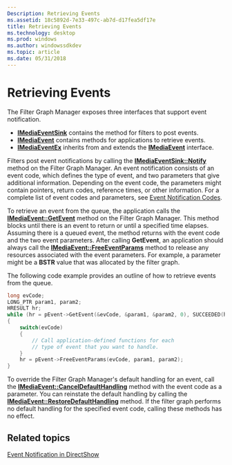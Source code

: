 ```yaml
---
Description: Retrieving Events
ms.assetid: 18c5892d-7e33-497c-ab7d-d17fea5df17e
title: Retrieving Events
ms.technology: desktop
ms.prod: windows
ms.author: windowssdkdev
ms.topic: article
ms.date: 05/31/2018
---
```


# Retrieving Events

The Filter Graph Manager exposes three interfaces that support event notification.

-   [**IMediaEventSink**](/windows/desktop/api/Strmif/nn-strmif-imediaeventsink) contains the method for filters to post events.
-   [**IMediaEvent**](/windows/desktop/api/Control/nn-control-imediaevent) contains methods for applications to retrieve events.
-   [**IMediaEventEx**](/windows/desktop/api/Control/nn-control-imediaeventex) inherits from and extends the [**IMediaEvent**](/windows/desktop/api/Control/nn-control-imediaevent) interface.

Filters post event notifications by calling the [**IMediaEventSink::Notify**](/windows/desktop/api/Strmif/nf-strmif-imediaeventsink-notify) method on the Filter Graph Manager. An event notification consists of an event code, which defines the type of event, and two parameters that give additional information. Depending on the event code, the parameters might contain pointers, return codes, reference times, or other information. For a complete list of event codes and parameters, see [Event Notification Codes](event-notification-codes.md).

To retrieve an event from the queue, the application calls the [**IMediaEvent::GetEvent**](/windows/desktop/api/Control/nf-control-imediaevent-getevent) method on the Filter Graph Manager. This method blocks until there is an event to return or until a specified time elapses. Assuming there is a queued event, the method returns with the event code and the two event parameters. After calling **GetEvent**, an application should always call the [**IMediaEvent::FreeEventParams**](/windows/desktop/api/Control/nf-control-imediaevent-freeeventparams) method to release any resources associated with the event parameters. For example, a parameter might be a **BSTR** value that was allocated by the filter graph.

The following code example provides an outline of how to retrieve events from the queue.


```C++
long evCode;
LONG_PTR param1, param2;
HRESULT hr;
while (hr = pEvent->GetEvent(&evCode, &param1, &param2, 0), SUCCEEDED(hr))
{
    switch(evCode) 
    { 
        // Call application-defined functions for each 
        // type of event that you want to handle.
    } 
    hr = pEvent->FreeEventParams(evCode, param1, param2);
}
```



To override the Filter Graph Manager's default handling for an event, call the [**IMediaEvent::CancelDefaultHandling**](/windows/desktop/api/Control/nf-control-imediaevent-canceldefaulthandling) method with the event code as a parameter. You can reinstate the default handling by calling the [**IMediaEvent::RestoreDefaultHandling**](/windows/desktop/api/Control/nf-control-imediaevent-restoredefaulthandling) method. If the filter graph performs no default handling for the specified event code, calling these methods has no effect.

## Related topics

<dl> <dt>

[Event Notification in DirectShow](event-notification-in-directshow.md)
</dt> </dl>

 

 



